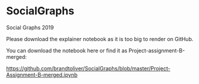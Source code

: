 # SocialGraphs
Social Graphs 2019

Please download the explainer notebook as it is too big to render on GitHub. 

You can download the notebook here or find it as Project-assignment-B-merged:

https://github.com/brandtoliver/SocialGraphs/blob/master/Project-Assignment-B-merged.ipynb
